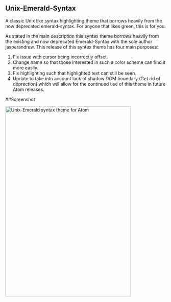 ## Unix-Emerald-Syntax

A classic Unix like syntax highlighting theme that borrows heavily from the now deprecated emerald-syntax. For anyone that likes green, this is for you.

As stated in the main description this syntax theme borrows heavily from the existing and now deprecated Emerald-Syntax with the sole author jasperandrew. This release of this syntax theme has four main purposes:

1) Fix issue with cursor being incorrectly offset.
2) Change name so that those interested in such a color scheme can find it more easily.
3) Fix highlighting such that highlighted text can still be seen.
4) Update to take into account lack of shadow DOM boundary (Get rid of deprection) which will allow for the continued use of this theme in future Atom releases.

##Screenshot

<p align="left"><img src="https://github.com/jpjones6/Unix-Emerald-Syntax/blob/master/screenshot.png" alt="Unix-Emerald syntax theme for Atom" width="392px" height="595px"></p>
